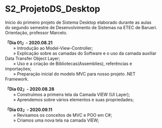 # S2_ProjetoDS_Desktop
Início do primeiro projeto de Sistema Desktop elaborado durante as aulas do segundo semestre de Desenvolvimento de Sistemas na ETEC de Barueri. <br>
Orientação, professor Marcelo.

__「Dia 01」- 2020.08.21__  <br>
&nbsp;&nbsp;&nbsp;&nbsp;&nbsp;&nbsp; » Introdução ao Model-View-Controller; <br>
&nbsp;&nbsp;&nbsp;&nbsp;&nbsp;&nbsp; » Explicação sobre as camadas do Software e o uso da camada auxiliar Data Transfer Object Layer;<br>
&nbsp;&nbsp;&nbsp;&nbsp;&nbsp;&nbsp; » Uso e a criação de Bibliotecas(Assemblies), referências e importações; <br>
&nbsp;&nbsp;&nbsp;&nbsp;&nbsp;&nbsp; » Preparação inicial do modelo MVC para nosso projeto .NET Framework.<br>

__「Dia 02」- 2020.08.28__  <br>
&nbsp;&nbsp;&nbsp;&nbsp;&nbsp;&nbsp; » Construímos a primeira tela da Camada VIEW (UI Layer); <br>
&nbsp;&nbsp;&nbsp;&nbsp;&nbsp;&nbsp; » Aprendemos sobre vários elementos e suas propriedades; <br>

__「Dia 03」- 2020.09.11__  <br>
&nbsp;&nbsp;&nbsp;&nbsp;&nbsp;&nbsp; » Revisamos os conceitos de MVC e POO em C#; <br>
&nbsp;&nbsp;&nbsp;&nbsp;&nbsp;&nbsp; » Criamos uma nova tela na camada VIEW; <br>
